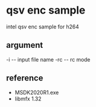 # qsv enc sample

intel qsv enc sample for h264

## argument
-i  --  input file name 
-rc  -- rc mode 

## reference
* MSDK2020R1.exe
* libmfx 1.32